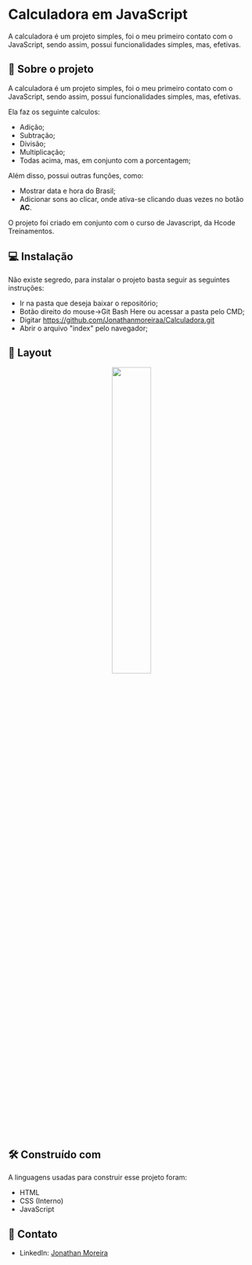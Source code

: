 # Calculadora em JavaScript

A calculadora é um projeto simples, foi o meu primeiro contato com o JavaScript, sendo assim, possui funcionalidades simples, mas, efetivas.


## 📑 Sobre o projeto

A calculadora é um projeto simples, foi o meu primeiro contato com o JavaScript, sendo assim, possui funcionalidades simples, mas, efetivas.

Ela faz os seguinte calculos:

* Adição;
* Subtração;
* Divisão;
* Multiplicação;
* Todas acima, mas, em conjunto com a porcentagem;

Além disso, possui outras funções, como:

* Mostrar data e hora do Brasil;
* Adicionar sons ao clicar, onde ativa-se clicando duas vezes no botão **AC**.

O projeto foi criado em conjunto com o curso de Javascript, da Hcode Treinamentos. 


## 💻 Instalação

Não existe segredo, para instalar o projeto basta seguir as seguintes instruções:
 

* Ir na pasta que deseja baixar o repositório;
* Botão direito do mouse->Git Bash Here ou acessar a pasta pelo CMD;
* Digitar https://github.com/Jonathanmoreiraa/Calculadora.git
* Abrir o arquivo "index" pelo navegador;


## 🎨 Layout

<div align="center">
  <img src="https://user-images.githubusercontent.com/61876910/130471703-46d4747a-3fe4-456d-b5a1-d73afbb6802b.png" height="40%">
</div>


## 🛠️ Construído com

A linguagens usadas para construir esse projeto foram: 

* HTML
* CSS (Interno)
* JavaScript


## 👤 Contato

* LinkedIn: [Jonathan Moreira](https://linkedin.com/in/jonathanmoreira1)
